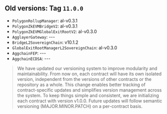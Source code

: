 ## Old versions: Tag `11.0.0`
* `PolygonRollupManager`: al-v0.3.1
* `PolygonZkEVMBridgeV2`: al-v0.3.1
* `PolygonZkEVMGlobalExitRootV2`: al-v0.3.0
* `AgglayerGateway`: ---
* `BridgeL2SovereignChain`: v10.1.2
* `GlobalExitRootManagerL2SovereignChain`: al-v0.3.0
* `AggchainFEP`: ---
* `AggchainECDSA`: ---

> We have updated our versioning system to improve modularity and maintainability.
> From now on, each contract will have its own isolated version, independent from the versions of other contracts or the repository as a whole. This change enables better tracking of contract-specific updates and simplifies version management across the system.
> To keep things simple and consistent, we are initializing each contract with version v1.0.0. Future updates will follow semantic versioning (MAJOR.MINOR.PATCH) on a per-contract basis.